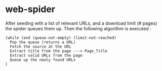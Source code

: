 # web-spider
After seeding with a list of relevant URLs, and a download limit (# pages) the spider queues them up. Then the following algorithm is executed :

    (while (and (queue-not-empty) (limit-not-reached)
      Pop the queue (returns a URL)
      Fetch the source at the URL
      Extract title from the page ---> Page_Title
      Extract valid URLs from the page
      Queue up the newly found URLs
    )
